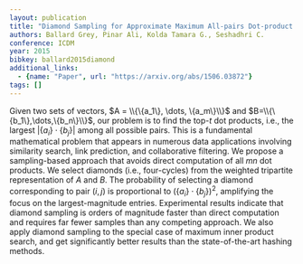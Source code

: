 ```yaml
---
layout: publication
title: "Diamond Sampling for Approximate Maximum All-pairs Dot-product (MAD) Search"
authors: Ballard Grey, Pinar Ali, Kolda Tamara G., Seshadhri C.
conference: ICDM
year: 2015
bibkey: ballard2015diamond
additional_links:
  - {name: "Paper", url: "https://arxiv.org/abs/1506.03872"}
tags: []
---
```

Given two sets of vectors, $A = \\{\{a_1\}, \dots, \{a_m\}\\}$ and $B=\\{\{b_1\},\dots,\{b_n\}\\}$, our problem is to find the top-$t$ dot products, i.e., the largest $|\{a_i\}\cdot\{b_j\}|$ among all possible pairs. This is a fundamental mathematical problem that appears in numerous data applications involving similarity search, link prediction, and collaborative filtering. We propose a sampling-based approach that avoids direct computation of all $mn$ dot products. We select diamonds (i.e., four-cycles) from the weighted tripartite representation of $A$ and $B$. The probability of selecting a diamond corresponding to pair $(i,j)$ is proportional to $(\{a_i\}\cdot\{b_j\})^2$, amplifying the focus on the largest-magnitude entries. Experimental results indicate that diamond sampling is orders of magnitude faster than direct computation and requires far fewer samples than any competing approach. We also apply diamond sampling to the special case of maximum inner product search, and get significantly better results than the state-of-the-art hashing methods.